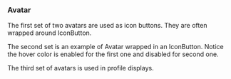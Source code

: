 ### Avatar
The first set of two avatars are used as icon buttons. They are often wrapped around IconButton.

The second set is an example of Avatar wrapped in an IconButton. Notice the hover color is enabled for the 
first one and disabled for second one.

The third set of avatars is used in profile displays.
